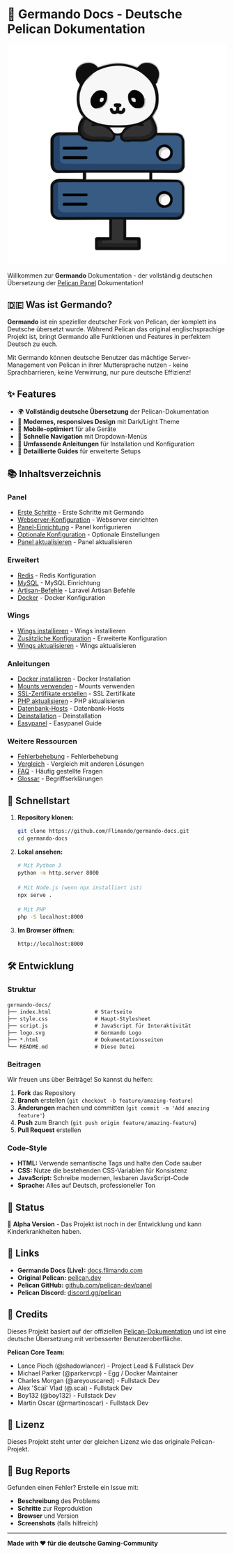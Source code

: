 # 🦅 Germando Docs - Deutsche Pelican Dokumentation

![Germando Logo](logo.svg)

Willkommen zur **Germando** Dokumentation - der vollständig deutschen Übersetzung der [Pelican Panel](https://pelican.dev) Dokumentation!

## 🇩🇪 Was ist Germando?

**Germando** ist ein spezieller deutscher Fork von Pelican, der komplett ins Deutsche übersetzt wurde. Während Pelican das original englischsprachige Projekt ist, bringt Germando alle Funktionen und Features in perfektem Deutsch zu euch.

Mit Germando können deutsche Benutzer das mächtige Server-Management von Pelican in ihrer Muttersprache nutzen - keine Sprachbarrieren, keine Verwirrung, nur pure deutsche Effizienz!

## ✨ Features

- 🌍 **Vollständig deutsche Übersetzung** der Pelican-Dokumentation
- 🎨 **Modernes, responsives Design** mit Dark/Light Theme
- 📱 **Mobile-optimiert** für alle Geräte
- 🚀 **Schnelle Navigation** mit Dropdown-Menüs
- 📖 **Umfassende Anleitungen** für Installation und Konfiguration
- 🔧 **Detaillierte Guides** für erweiterte Setups

## 📚 Inhaltsverzeichnis

### Panel
- [Erste Schritte](getting_started.html) - Erste Schritte mit Germando
- [Webserver-Konfiguration](webserver.html) - Webserver einrichten
- [Panel-Einrichtung](panel_setup.html) - Panel konfigurieren
- [Optionale Konfiguration](optional_config.html) - Optionale Einstellungen
- [Panel aktualisieren](updating_panel.html) - Panel aktualisieren

### Erweitert
- [Redis](advanced_setup.html) - Redis Konfiguration
- [MySQL](advanced_setup.html) - MySQL Einrichtung
- [Artisan-Befehle](artisan_commands.html) - Laravel Artisan Befehle
- [Docker](docker.html) - Docker Konfiguration

### Wings
- [Wings installieren](wings_installation.html) - Wings installieren
- [Zusätzliche Konfiguration](wings_configuration.html) - Erweiterte Konfiguration
- [Wings aktualisieren](wings_updating.html) - Wings aktualisieren

### Anleitungen
- [Docker installieren](docker_guide.html) - Docker Installation
- [Mounts verwenden](mounts_guide.html) - Mounts verwenden
- [SSL-Zertifikate erstellen](ssl_guide.html) - SSL Zertifikate
- [PHP aktualisieren](php_upgrade.html) - PHP aktualisieren
- [Datenbank-Hosts](database_hosts.html) - Datenbank-Hosts
- [Deinstallation](uninstalling.html) - Deinstallation
- [Easypanel](easypanel.html) - Easypanel Guide

### Weitere Ressourcen
- [Fehlerbehebung](troubleshooting.html) - Fehlerbehebung
- [Vergleich](comparison.html) - Vergleich mit anderen Lösungen
- [FAQ](faq.html) - Häufig gestellte Fragen
- [Glossar](glossary.html) - Begriffserklärungen

## 🚀 Schnellstart

1. **Repository klonen:**
   ```bash
   git clone https://github.com/Flimando/germando-docs.git
   cd germando-docs
   ```

2. **Lokal ansehen:**
   ```bash
   # Mit Python 3
   python -m http.server 8000
   
   # Mit Node.js (wenn npx installiert ist)
   npx serve .
   
   # Mit PHP
   php -S localhost:8000
   ```

3. **Im Browser öffnen:**
   ```
   http://localhost:8000
   ```

## 🛠️ Entwicklung

### Struktur

```
germando-docs/
├── index.html              # Startseite
├── style.css               # Haupt-Stylesheet
├── script.js               # JavaScript für Interaktivität
├── logo.svg                # Germando Logo
├── *.html                  # Dokumentationsseiten
└── README.md               # Diese Datei
```

### Beitragen

Wir freuen uns über Beiträge! So kannst du helfen:

1. **Fork** das Repository
2. **Branch** erstellen (`git checkout -b feature/amazing-feature`)
3. **Änderungen** machen und committen (`git commit -m 'Add amazing feature'`)
4. **Push** zum Branch (`git push origin feature/amazing-feature`)
5. **Pull Request** erstellen

### Code-Style

- **HTML:** Verwende semantische Tags und halte den Code sauber
- **CSS:** Nutze die bestehenden CSS-Variablen für Konsistenz
- **JavaScript:** Schreibe modernen, lesbaren JavaScript-Code
- **Sprache:** Alles auf Deutsch, professioneller Ton

## 📄 Status

🚧 **Alpha Version** - Das Projekt ist noch in der Entwicklung und kann Kinderkrankheiten haben.

## 🔗 Links

- **Germando Docs (Live):** [docs.flimando.com](https://docs.flimando.com)
- **Original Pelican:** [pelican.dev](https://pelican.dev)
- **Pelican GitHub:** [github.com/pelican-dev/panel](https://github.com/pelican-dev/panel)
- **Pelican Discord:** [discord.gg/pelican](https://discord.gg/pelican)

## 🤝 Credits

Dieses Projekt basiert auf der offiziellen [Pelican-Dokumentation](https://pelican.dev/docs/) und ist eine deutsche Übersetzung mit verbesserter Benutzeroberfläche.

**Pelican Core Team:**
- Lance Pioch (@shadowlancer) - Project Lead & Fullstack Dev
- Michael Parker (@parkervcp) - Egg / Docker Maintainer
- Charles Morgan (@areyouscared) - Fullstack Dev
- Alex 'Scai' Vlad (@.scai) - Fullstack Dev
- Boy132 (@boy132) - Fullstack Dev
- Martin Oscar (@rmartinoscar) - Fullstack Dev

## 📝 Lizenz

Dieses Projekt steht unter der gleichen Lizenz wie das originale Pelican-Projekt.

## 🐛 Bug Reports

Gefunden einen Fehler? Erstelle ein Issue mit:
- **Beschreibung** des Problems
- **Schritte** zur Reproduktion
- **Browser** und Version
- **Screenshots** (falls hilfreich)

---

**Made with ❤️ für die deutsche Gaming-Community** 